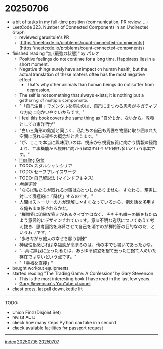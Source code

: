 <head><meta name="viewport" content="width=device-width, initial-scale=1.0, user-scalable=yes" /><meta charset="UTF-8"></head>

# 20250706

- a bit of tasks in my full-time position (communication, PR review, ...)
- LeetCode 323. Number of Connected Components in an Undirected Graph
	- reviewed garunitule's PR
	- [https://neetcode.io/problems/count-connected-components](https://neetcode.io/problems/count-connected-components)
- finished reading "無 (最強の状態)" by パレオ
	- Positive feelings do not continue for a long time. Happiness lies in a short moment.
	- Negative things surely have an impact on human health, but the actual translation of these matters often has the most negative effect.
		- That's why other animals than human beings do not suffer from depression.
	- The self is not something that always exists; it is nothing but a gathering of multiple components.
	- "「自己注目」でメンタルを病むのは、自己にまつわる思考がネガティブな方向に向かいやすいからです。"
	- I feel this book covers the same thing as "自分とか、ないから。教養としての東洋哲学"
	- "白い三角形の錯覚と同じく、私たちの自己も周囲を物語に取り囲まれた空間に現れる架空の概念だと言えます。"
	- "が、ここで本当に興味深いのは、視床から視覚皮質に向かう情報の経路より、工事機能から視床に向かう経路のほうが10倍も多いという事実です。"
	- [Healing Grid](https://kottke.org/21/04/healing-grid-optical-illusion)
	- TODO: スダルシャンクリア
	- TODO: セーフプレイスワーク
	- TODO: 自己解説法 (マインドフルネス)
	- *無勝手流*
	- "ならば私たちが取れる対策はひとつしかありません。すなわち、現実に対して積極的に「降伏」するのです。"
	- 人間はストーリーの方が理解しやすくなっているから、例え話を多用する俺もまぁ許されるかな。
	- "禅問答は明確な答えがあるクイズではなく、そもそも唯一の解を持たぬよう意図的にデザインされています。意味不明な逸話についてあえて考え抜き、思考回路を麻痺させて自己を消すのが禅問答の目的なのだ、というわけです。"
	- "歩きながら他人の幸せを願う訓練"
	- 神秘性を感じれば幸福感が高まるのは、他の本でも書いてあったかな。
	- "...真に無我に至った者とは、あらゆる欲望を捨て去った世捨て人めいた存在ではないという点です。"
	- "「幸福を直接」"
- bought workout equipments
- started reading "The Trading Game: A Confession" by Gary Stevenson
	- This is the most interesting book I have read in the last few years.
	- [Gary Stevenson's YouTube channel](https://youtube.com/@garyseconomics?si=Ju-hcl6dVIuhdZkV)
- chest press, lat pull down, kettle lift

---

TODO:

- Union Find (Disjoint Set)
- revisit ACID
- check how many steps Python can take in a second
- check available facilities for passport request

---

[index](../../index.html)
[20250705](20250705.html)
[20250707](20250707.html)
